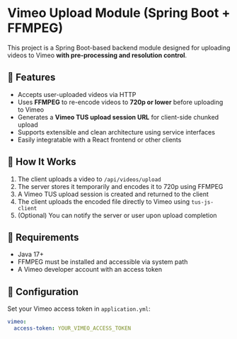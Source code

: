 # Vimeo Upload Module (Spring Boot + FFMPEG)

This project is a Spring Boot-based backend module designed for uploading videos to Vimeo **with pre-processing and resolution control**.

## 🔧 Features

- Accepts user-uploaded videos via HTTP
- Uses **FFMPEG** to re-encode videos to **720p or lower** before uploading to Vimeo
- Generates a **Vimeo TUS upload session URL** for client-side chunked upload
- Supports extensible and clean architecture using service interfaces
- Easily integratable with a React frontend or other clients

## 🚀 How It Works

1. The client uploads a video to `/api/videos/upload`
2. The server stores it temporarily and encodes it to 720p using FFMPEG
3. A Vimeo TUS upload session is created and returned to the client
4. The client uploads the encoded file directly to Vimeo using `tus-js-client`
5. (Optional) You can notify the server or user upon upload completion

## 🧪 Requirements

- Java 17+
- FFMPEG must be installed and accessible via system path
- A Vimeo developer account with an access token

## 🔐 Configuration

Set your Vimeo access token in `application.yml`:

```yaml
vimeo:
  access-token: YOUR_VIMEO_ACCESS_TOKEN

